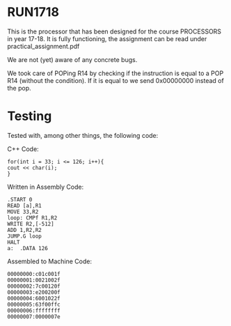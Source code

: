 # RUN1718
This is the processor that has been designed for the course PROCESSORS in year 17-18. It is fully functioning, the assignment can be read under practical_assignment.pdf


We are not (yet) aware of any concrete bugs.

We took care of POPing R14 by checking if the instruction is equal to a POP R14 (without the condition). 
If it is equal to we send 0x00000000 instead of the pop.


# Testing     
Tested with, among other things, the following code:

C++ Code:
```
for(int i = 33; i <= 126; i++){
cout << char(i);
}

```
Written in Assembly Code:        
```
.START 0        
READ [a],R1        
MOVE 33,R2  
loop: CMPf R1,R2        
WRITE R2,[-512]        
ADD 1,R2,R2        
JUMP.G loop        
HALT        
a:  .DATA 126
```
Assembled to Machine Code:
```
00000000:c01c001f
00000001:0021002f
00000002:7c00120f
00000003:e200200f
00000004:6001022f
00000005:63f00ffc
00000006:ffffffff
00000007:0000007e
```
